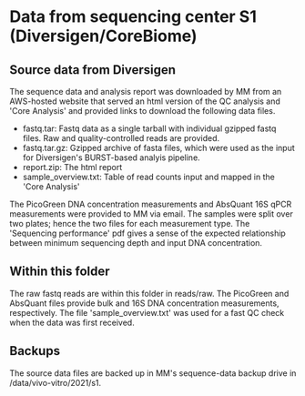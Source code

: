 # Data from sequencing center S1 (Diversigen/CoreBiome)

## Source data from Diversigen

The sequence data and analysis report was downloaded by MM from an AWS-hosted website that served an html version of the QC analysis and 'Core Analysis' and provided links to download the following data files.

- fastq.tar: Fastq data as a single tarball with individual gzipped fastq files. Raw and quality-controlled reads are provided.
- fastq.tar.gz: Gzipped archive of fasta files, which were used as the input for Diversigen's BURST-based analyis pipeline.
- report.zip: The html report
- sample_overview.txt: Table of read counts input and mapped in the 'Core Analysis'
<!-- -->

The PicoGreen DNA concentration measurements and AbsQuant 16S qPCR measurements were provided to MM via email.
The samples were split over two plates; hence the two files for each measurement type.
The 'Sequencing performance' pdf gives a sense of the expected relationship between minimum sequencing depth and input DNA concentration.

## Within this folder

The raw fastq reads are within this folder in reads/raw.
The PicoGreen and AbsQuant files provide bulk and 16S DNA concentration measurements, respectively.
The file 'sample_overview.txt' was used for a fast QC check when the data was first received.

## Backups

The source data files are backed up in MM's sequence-data backup drive in /data/vivo-vitro/2021/s1.
